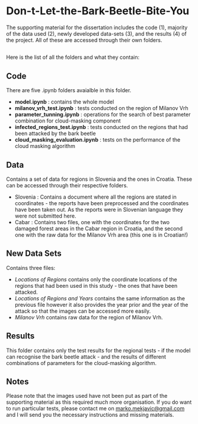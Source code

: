 # Don-t-Let-the-Bark-Beetle-Bite-You

The supporting material for the dissertation includes the code (1), majority of the data used (2), newly developed data-sets (3), and the results (4) of the project. All of these are accessed through their own folders.

## 

Here is the list of all the folders and what they contain: 

## Code
There are five .ipynb folders avaialble in this folder.

* **model.ipynb** : contains the whole model
* **milanov_vrh_test.ipynb** : tests conducted on the region of Milanov Vrh
* **parameter_tunning.ipynb** : operations for the search of best parameter combination for cloud-masking component
* **infected_regions_test.ipynb** : tests conducted on the regions that had been attacked by the bark beetle
* **cloud_masking_evaluation.ipynb** : tests on the performance of the cloud masking algorithm

## Data
Contains a set of data for regions in Slovenia and the ones in Croatia. These can be accessed           through their respective folders.

- Slovenia : Contains a document where all the regions are stated in coordinates - the reports have been preprocessed and the coordinates have been taken out. As the reports were in Slovenian language they were not submitted here.
- Cabar : Contains two files, one with the coordinates for the two damaged forest areas in the Cabar region in Croatia, and the second one with the raw data for the Milanov Vrh area (this one is in Croatian!)

## New Data Sets
Contains three files: 
- _Locations of Regions_ contains only the coordinate locations of the regions that had been used in this study - the ones that have been attacked. 
- _Locations of Regions and Years_ contains the same information as the previous file however it also provides the year prior and the year of the attack so that the images can be accessed more easily. 
- _Milanov Vrh_ contains raw data for the region of Milanov Vrh.

## Results
This folder contains only the test results for the regional tests - if the model can recognise the bark beetle attack - and the results of different combinations of parameters for the cloud-masking algorithm. 
  
## Notes
Please note that the images used have not been put as part of the supporting material as this required much more organisation. If you do want to run particular tests, please contact me on marko.mekjavic@gmail.com and I will send you the necessary instructions and missing materials.

